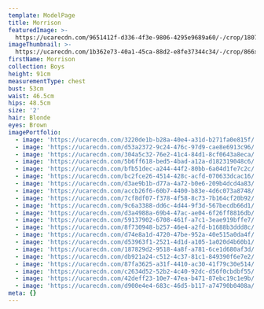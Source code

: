```yaml
---
template: ModelPage
title: Morrison
featuredImage: >-
  https://ucarecdn.com/9651412f-d336-4f3e-9806-4295e9689a60/-/crop/1807x889/410,427/-/preview/
imageThumbnail: >-
  https://ucarecdn.com/1b362e73-40a1-45ca-88d2-e8fe37344c34/-/crop/866x1117/597,923/-/preview/
firstName: Morrison
collection: Boys
height: 91cm
measurementType: chest
bust: 53cm
waist: 46.5cm
hips: 48.5cm
size: '2'
hair: Blonde
eyes: Brown
imagePortfolio:
  - image: 'https://ucarecdn.com/3220de1b-b28a-40e4-a31d-b271fa0e815f/'
  - image: 'https://ucarecdn.com/d53a2372-9c24-476c-97d9-cae8e6913c96/'
  - image: 'https://ucarecdn.com/304a5c32-76e2-41c4-84d1-8cf0643a8eca/'
  - image: 'https://ucarecdn.com/5b6ff618-bed5-4bad-a12a-d182319048c6/'
  - image: 'https://ucarecdn.com/bfb51dec-a244-44f2-80bb-6a04d1fe7c2c/'
  - image: 'https://ucarecdn.com/bc2fce26-4514-428c-acfd-070633dcac16/'
  - image: 'https://ucarecdn.com/d3ae9b1b-d77a-4a72-b0e6-209b4dcd4a83/'
  - image: 'https://ucarecdn.com/accb26f6-60b7-4400-b83e-4d6c073a8748/'
  - image: 'https://ucarecdn.com/7cf8df07-f378-4f58-8c73-7b164cf20b92/'
  - image: 'https://ucarecdn.com/9c6a3388-dd6c-4d44-9f3d-567becdb66d1/'
  - image: 'https://ucarecdn.com/d3a4988a-69b4-47ac-ae04-6f26ff8816db/'
  - image: 'https://ucarecdn.com/59137902-6708-461f-a7c1-3eae919bffe7/'
  - image: 'https://ucarecdn.com/8f730948-b257-46e4-a2fd-b1688b3ddd8c/'
  - image: 'https://ucarecdn.com/d74e8a1d-4720-47be-952a-40e515a0da4f/'
  - image: 'https://ucarecdn.com/d53963f1-2521-4d1d-a105-1a020d4b60b1/'
  - image: 'https://ucarecdn.com/187829d2-9518-4a8f-a781-6ce1d680af3d/'
  - image: 'https://ucarecdn.com/db921a24-c512-4c37-81c1-849390f6e7e2/'
  - image: 'https://ucarecdn.com/87fa3625-a31f-4410-ac30-41f79c30e514/'
  - image: 'https://ucarecdn.com/c2634d52-52b2-4c40-92dc-d56f0cbdbf55/'
  - image: 'https://ucarecdn.com/42deff23-10e7-47ea-b471-87ebc19c1e9b/'
  - image: 'https://ucarecdn.com/d900e4e4-683c-46d5-b117-a74790b0408a/'
meta: {}
---
```


